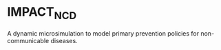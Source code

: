 IMPACT<sub>**NCD**</sub>
=========
A dynamic microsimulation to model primary prevention policies for non-communicable diseases.